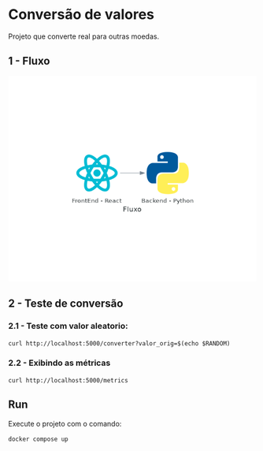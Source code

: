 # Conversão de valores

Projeto que converte real para outras moedas.

## 1 - Fluxo

![curl](diagram/fluxo.png)

## 2 - Teste de conversão

### 2.1 - Teste com valor aleatorio:

```
curl http://localhost:5000/converter?valor_orig=$(echo $RANDOM)
```

### 2.2 - Exibindo as métricas

```
curl http://localhost:5000/metrics
```

## Run

Execute o projeto com o comando:

```bash
docker compose up
```